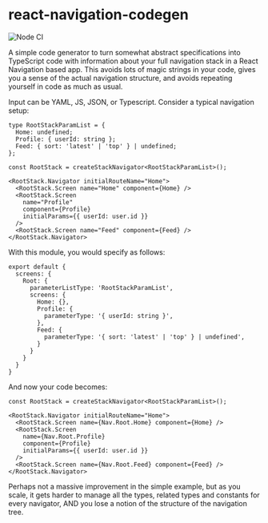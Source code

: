 react-navigation-codegen
========================

![Node CI](https://github.com/gas-buddy/react-navigation-codegen/workflows/Node%20CI/badge.svg)

A simple code generator to turn somewhat abstract specifications into TypeScript code with information about your full navigation stack in a React Navigation based app. This avoids lots of magic strings in your code, gives you a sense of the actual navigation structure, and avoids repeating yourself in code as much as usual.

Input can be YAML, JS, JSON, or Typescript. Consider a typical navigation setup:

```
type RootStackParamList = {
  Home: undefined;
  Profile: { userId: string };
  Feed: { sort: 'latest' | 'top' } | undefined;
};

const RootStack = createStackNavigator<RootStackParamList>();

<RootStack.Navigator initialRouteName="Home">
  <RootStack.Screen name="Home" component={Home} />
  <RootStack.Screen
    name="Profile"
    component={Profile}
    initialParams={{ userId: user.id }}
  />
  <RootStack.Screen name="Feed" component={Feed} />
</RootStack.Navigator>
```

With this module, you would specify as follows:

```
export default {
  screens: {
    Root: {
      parameterListType: 'RootStackParamList',
      screens: {
        Home: {},
        Profile: {
          parameterType: '{ userId: string }',
        },
        Feed: {
          parameterType: '{ sort: 'latest' | 'top' } | undefined',
        }
      }
    }
  }
}
```

And now your code becomes:

```
const RootStack = createStackNavigator<RootStackParamList>();

<RootStack.Navigator initialRouteName="Home">
  <RootStack.Screen name={Nav.Root.Home} component={Home} />
  <RootStack.Screen
    name={Nav.Root.Profile}
    component={Profile}
    initialParams={{ userId: user.id }}
  />
  <RootStack.Screen name={Nav.Root.Feed} component={Feed} />
</RootStack.Navigator>
```

Perhaps not a massive improvement in the simple example, but as you scale, it gets harder to manage all the types, related types and constants for every navigator, AND you lose a notion of the structure of the navigation tree.